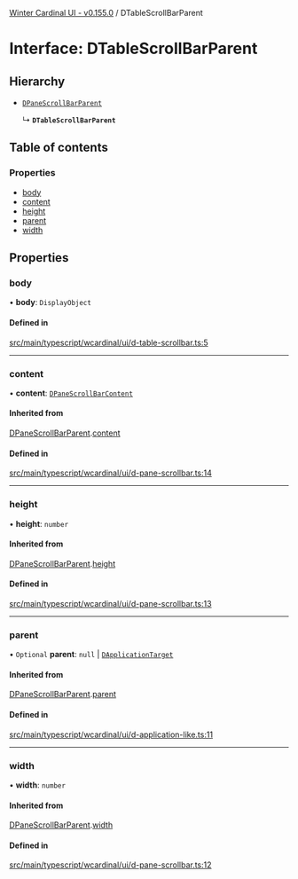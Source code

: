 [Winter Cardinal UI - v0.155.0](../index.md) / DTableScrollBarParent

# Interface: DTableScrollBarParent

## Hierarchy

- [`DPaneScrollBarParent`](DPaneScrollBarParent.md)

  ↳ **`DTableScrollBarParent`**

## Table of contents

### Properties

- [body](DTableScrollBarParent.md#body)
- [content](DTableScrollBarParent.md#content)
- [height](DTableScrollBarParent.md#height)
- [parent](DTableScrollBarParent.md#parent)
- [width](DTableScrollBarParent.md#width)

## Properties

### body

• **body**: `DisplayObject`

#### Defined in

[src/main/typescript/wcardinal/ui/d-table-scrollbar.ts:5](https://github.com/winter-cardinal/winter-cardinal-ui/blob/v0.155.0/src/main/typescript/wcardinal/ui/d-table-scrollbar.ts#L5)

___

### content

• **content**: [`DPaneScrollBarContent`](DPaneScrollBarContent.md)

#### Inherited from

[DPaneScrollBarParent](DPaneScrollBarParent.md).[content](DPaneScrollBarParent.md#content)

#### Defined in

[src/main/typescript/wcardinal/ui/d-pane-scrollbar.ts:14](https://github.com/winter-cardinal/winter-cardinal-ui/blob/v0.155.0/src/main/typescript/wcardinal/ui/d-pane-scrollbar.ts#L14)

___

### height

• **height**: `number`

#### Inherited from

[DPaneScrollBarParent](DPaneScrollBarParent.md).[height](DPaneScrollBarParent.md#height)

#### Defined in

[src/main/typescript/wcardinal/ui/d-pane-scrollbar.ts:13](https://github.com/winter-cardinal/winter-cardinal-ui/blob/v0.155.0/src/main/typescript/wcardinal/ui/d-pane-scrollbar.ts#L13)

___

### parent

• `Optional` **parent**: ``null`` \| [`DApplicationTarget`](DApplicationTarget.md)

#### Inherited from

[DPaneScrollBarParent](DPaneScrollBarParent.md).[parent](DPaneScrollBarParent.md#parent)

#### Defined in

[src/main/typescript/wcardinal/ui/d-application-like.ts:11](https://github.com/winter-cardinal/winter-cardinal-ui/blob/v0.155.0/src/main/typescript/wcardinal/ui/d-application-like.ts#L11)

___

### width

• **width**: `number`

#### Inherited from

[DPaneScrollBarParent](DPaneScrollBarParent.md).[width](DPaneScrollBarParent.md#width)

#### Defined in

[src/main/typescript/wcardinal/ui/d-pane-scrollbar.ts:12](https://github.com/winter-cardinal/winter-cardinal-ui/blob/v0.155.0/src/main/typescript/wcardinal/ui/d-pane-scrollbar.ts#L12)
